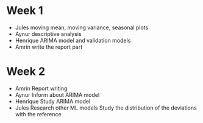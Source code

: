 # Week 1

- Jules
moving mean, moving variance, seasonal plots
- Aynur
descriptive analysis
- Henrique 
ARIMA model and validation models
- Amrin
  write the report part

# Week 2

- Amrin
  Report writing
- Aynur
  Inform about ARIMA model
- Henrique
  Study ARIMA model
- Jules
  Research other ML models
  Study the distribution of the deviations with the reference
